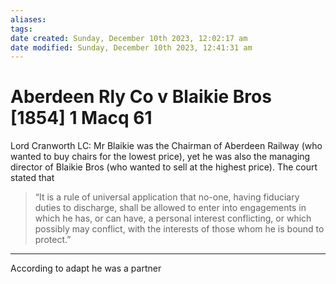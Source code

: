 ```yaml
---
aliases: 
tags: 
date created: Sunday, December 10th 2023, 12:02:17 am
date modified: Sunday, December 10th 2023, 12:41:31 am
---
```


# Aberdeen Rly Co v Blaikie Bros [1854] 1 Macq 61

Lord Cranworth LC: Mr Blaikie was the Chairman of Aberdeen Railway (who wanted to buy chairs for the lowest price), yet he was also the managing director of Blaikie Bros (who wanted to sell at the highest price). The court stated that

>“It is a rule of universal application that no-one, having fiduciary duties to discharge, shall be allowed to enter into engagements in which he has, or can have, a personal interest conflicting, or which possibly may conflict, with the interests of those whom he is bound to protect.”

---

According to adapt he was a partner
